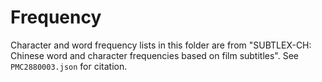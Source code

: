 # Frequency

Character and word frequency lists in this folder are from "SUBTLEX-CH: Chinese word and character frequencies based on film subtitles". See `PMC2880003.json` for citation.
